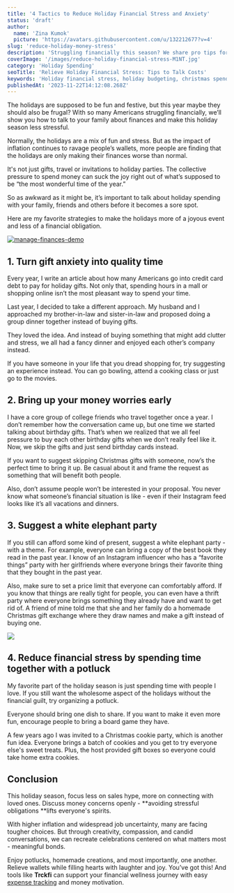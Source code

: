```yaml
---
title: '4 Tactics to Reduce Holiday Financial Stress and Anxiety'
status: 'draft'
author:
  name: 'Zina Kumok'
  picture: 'https://avatars.githubusercontent.com/u/132212677?v=4'
slug: 'reduce-holiday-money-stress'
description: 'Struggling financially this season? We share pro tips for communicating with family and friends to reduce holiday spending stress - from gift alternatives to potlucks. '
coverImage: '/images/reduce-holiday-financial-stress-M1NT.jpg'
category: 'Holiday Spending'
seoTitle: 'Relieve Holiday Financial Stress: Tips to Talk Costs'
keywords: 'Holiday financial stress, holiday budgeting, christmas spending communication'
publishedAt: '2023-11-22T14:12:08.268Z'
---
```


The holidays are supposed to be fun and festive, but this year maybe they should also be frugal? With so many Americans struggling financially, we’ll show you how to talk to your family about finances and make this holiday season less stressful.

Normally, the holidays are a mix of fun and stress. But as the impact of inflation continues to ravage people’s wallets, more people are finding that the holidays are only making their finances worse than normal.

It's not just gifts, travel or invitations to holiday parties. The collective pressure to spend money can suck the joy right out of what’s supposed to be “the most wonderful time of the year.”

So as awkward as it might be, it’s important to talk about holiday spending with your family, friends and others before it becomes a sore spot.

Here are my favorite strategies to make the holidays more of a joyous event and less of a financial obligation.

[![manage-finances-demo](/images/home--2--k3Nz.png)](/pricing)

## 1\. Turn gift anxiety into quality time

Every year, I write an article about how many Americans go into credit card debt to pay for holiday gifts. Not only that, spending hours in a mall or shopping online isn’t the most pleasant way to spend your time.

Last year, I decided to take a different approach. My husband and I approached my brother-in-law and sister-in-law and proposed doing a group dinner together instead of buying gifts.

They loved the idea. And instead of buying something that might add clutter and stress, we all had a fancy dinner and enjoyed each other’s company instead.

If you have someone in your life that you dread shopping for, try suggesting an experience instead. You can go bowling, attend a cooking class or just go to the movies.

## 2\. Bring up your money worries early

I have a core group of college friends who travel together once a year. I don’t remember how the conversation came up, but one time we started talking about birthday gifts. That’s when we realized that we all feel pressure to buy each other birthday gifts when we don’t really feel like it. Now, we skip the gifts and just send birthday cards instead.

If you want to suggest skipping Christmas gifts with someone, now’s the perfect time to bring it up. Be casual about it and frame the request as something that will benefit both people.

Also, don’t assume people won’t be interested in your proposal. You never know what someone’s financial situation is like - even if their Instagram feed looks like it’s all vacations and dinners.

## 3\. Suggest a white elephant party

If you still can afford some kind of present, suggest a white elephant party - with a theme. For example, everyone can bring a copy of the best book they read in the past year. I know of an Instagram influencer who has a “favorite things” party with her girlfriends where everyone brings their favorite thing that they bought in the past year.

Also, make sure to set a price limit that everyone can comfortably afford. If you know that things are really tight for people, you can even have a thrift party where everyone brings something they already have and want to get rid of. A friend of mine told me that she and her family do a homemade Christmas gift exchange where they draw names and make a gift instead of buying one.

![](/images/potlock-save-money-k0OD.jpg)

## 4\. Reduce financial stress by spending time together with a potluck

My favorite part of the holiday season is just spending time with people I love. If you still want the wholesome aspect of the holidays without the financial guilt, try organizing a potluck.

Everyone should bring one dish to share. If you want to make it even more fun, encourage people to bring a board game they have.

A few years ago I was invited to a Christmas cookie party, which is another fun idea. Everyone brings a batch of cookies and you get to try everyone else's sweet treats. Plus, the host provided gift boxes so everyone could take home extra cookies.

## Conclusion

This holiday season, focus less on sales hype, more on connecting with loved ones. Discuss money concerns openly - \*\*avoiding stressful obligations \*\*lifts everyone's spirits.

With higher inflation and widespread job uncertainty, many are facing tougher choices. But through creativity, compassion, and candid conversations, we can recreate celebrations centered on what matters most - meaningful bonds.

Enjoy potlucks, homemade creations, and most importantly, one another. Relieve wallets while filling hearts with laughter and joy. You’ve got this! And tools like **Trckfi** can support your financial wellness journey with easy [expense tracking](/pricing) and money motivation.

<br>

